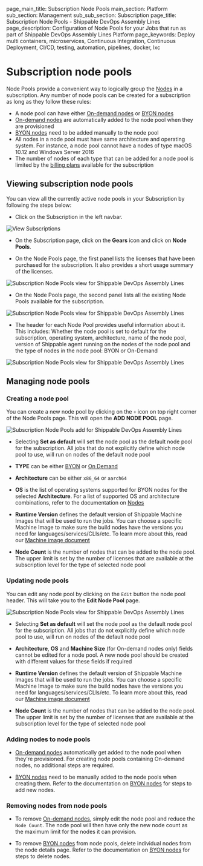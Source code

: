 page_main_title: Subscription Node Pools
main_section: Platform
sub_section: Management
sub_sub_section: Subscription
page_title: Subscription Node Pools - Shippable DevOps Assembly Lines
page_description: Configuration of Node Pools for your Jobs that run as part of Shippable DevOps Assembly Lines Platform
page_keywords: Deploy multi containers, microservices, Continuous Integration, Continuous Deployment, CI/CD, testing, automation, pipelines, docker, lxc

# Subscription node pools

Node Pools provide a convenient way to logically group the [Nodes](/platform/runtime/overview/#nodes) in a subscription. Any number of node pools can be created for a subscription as long as they follow these rules:

- A node pool can have either [On-demand nodes](/platform/runtime/nodes/#on-demand-nodes) or [BYON nodes](/platform/runtime/nodes/#byon-nodes)
- [On-demand nodes](/platform/runtime/nodes/#on-demand-nodes) are
  automatically added to the node pool when they are provisioned
- [BYON nodes](/platform/runtime/nodes/#byon-nodes) need to be added manually to the node pool
- All nodes in a node pool must have same architecture and operating system. For instance, a node pool
  cannot have a nodes of type macOS 10.12 and Windows Server 2016
- The number of nodes of each type that can be added for a node pool is limited by the [billing plans](/platform/management/subscription/billing) available for the subscription

## Viewing subscription node pools
You can view all the currently active node pools in your Subscription by following the steps below:

* Click on the Subscription in the left navbar.

<img src="/images/getting-started/account-settings.png" alt="View Subscriptions">

* On the Subscription page, click on the **Gears** icon and click on **Node Pools**.

* On the Node Pools page, the first panel lists the licenses that have been
  purchased for the subscription. It also provides a short usage summary of the
  licenses.
<img src="/images/platform/management/subscription-node-pools-license.png" alt="Subscription Node Pools view for Shippable DevOps Assembly Lines" style="vertical-align: middle;display: block;margin-left: auto;margin-right: auto;"/>

* On the Node Pools page, the second panel lists all the existing Node Pools
  available for the subscription.
<img src="/images/platform/management/subscription-node-pools-list.png" alt="Subscription Node Pools view for Shippable DevOps Assembly Lines" style="vertical-align: middle;display: block;margin-left: auto;margin-right: auto;"/>


* The header for each Node Pool provides useful information about it. This
  includes: Whether the node pool is set to default for the subscription,
  operating system, architecture, name of the node pool, version of Shippable
  agent running on the nodes of the node pool and the type of nodes in the node
  pool: BYON or On-Demand
<img src="/images/platform/management/subscription-node-pools-header.png" alt="Subscription Node Pools view for Shippable DevOps Assembly Lines" style="vertical-align: middle;display: block;margin-left: auto;margin-right: auto;"/>

## Managing node pools

### Creating a node pool
You can create a new node pool by clicking on the `+` icon on top right corner
of the Node Pools page. This will open the **ADD NODE POOL** page.

<img src="/images/platform/management/subscription-node-pools-add.png" alt="Subscription Node Pools add for Shippable DevOps Assembly Lines" style="vertical-align: middle;display: block;margin-left: auto;margin-right: auto;"/>

* Selecting **Set as default** will set the node pool as the default node pool
  for the subscription. All jobs that do not explicitly define
  which node pool to use, will run on nodes of the default node pool

* **TYPE** can be either [BYON](/platform/runtime/nodes/#byon-nodes) or [On Demand](/platform/runtime/nodes/#on-demand-nodes)

* **Architecture** can be either `x86_64` or `aarch64`

* **OS** is the list of operating systems supported for BYON nodes for the
  selected **Architecture**. For a list of supported OS and architecture
  combinations, refer to the documentation on [Nodes](/platform/runtime/nodes/)

* **Runtime Version** defines the default version of Shippable Machine Images that will be used to run the jobs. You can choose a specific Machine Image to make sure the build nodes have the versions you need for languages/services/CLIs/etc. To learn more about this, read our [Machine image document](/platform/runtime/ami/ami-overview)

* **Node Count** is the number of nodes that can be added to the node pool. The
  upper limit is set by the number of licenses that are available at the
  subscription level for the type of selected node pool

### Updating node pools
You can edit any node pool by clicking on the `Edit` button the node pool
header. This will take you to the **Edit Node Pool** page.

<img src="/images/platform/management/subscription-node-pools-edit.png" alt="Subscription Node Pools view for Shippable DevOps Assembly Lines" style="vertical-align: middle;display: block;margin-left: auto;margin-right: auto;"/>

* Selecting **Set as default** will set the node pool as the default node pool
  for the subscription. All jobs that do not explicitly define
  which node pool to use, will run on nodes of the default node pool

* **Architecture**, **OS** and **Machine Size** (for On-demand nodes only) fields cannot be
  edited for a node pool. A new node pool should be created with different values
  for these fields if required

* **Runtime Version** defines the default version of Shippable Machine Images that will be used to run the jobs. You can choose a specific Machine Image to make sure the build nodes have the versions you need for languages/services/CLIs/etc. To learn more about this, read our [Machine image document](/platform/runtime/machine-image/ami-overview/)

* **Node Count** is the number of nodes that can be added to the node pool. The
  upper limit is set by the number of licenses that are available at the
  subscription level for the type of selected node pool

### Adding nodes to node pools
* [On-demand nodes](/platform/runtime/nodes/#on-demand-nodes) automatically get
added to the node pool when they're provisioned. For creating node pools
containing On-demand nodes, no additional steps are required.

* [BYON nodes](/platform/runtime/nodes/#byon-nodes) need to be manually added
  to the node pools when creating them. Refer to the documentation on [BYON nodes](/platform/runtime/nodes/#byon-nodes) for steps to add new nodes.

### Removing nodes from node pools
* To remove [On-demand nodes](/platform/runtime/nodes/#on-demand-nodes), simply
  edit the node pool and reduce the `Node Count`. The node pool will then have
  only the new node count as the maximum limit for the nodes it can provision.

* To remove [BYON nodes](/platform/runtime/nodes/#byon-nodes) from node pools,
  delete individual nodes from the node details page. Refer to the documentation on [BYON nodes](/platform/runtime/nodes/#byon-nodes) for steps to delete nodes.
